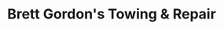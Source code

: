 ---
title: "Brett Gordon's Towing & Repair"
url: /south-bend/brett-gordons-towing-and-repair/
shop: car repair
---